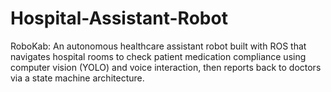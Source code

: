 # Hospital-Assistant-Robot
RoboKab: An autonomous healthcare assistant robot built with ROS that navigates hospital rooms to check patient medication compliance using computer vision (YOLO) and voice interaction, then reports back to doctors via a state machine architecture.
